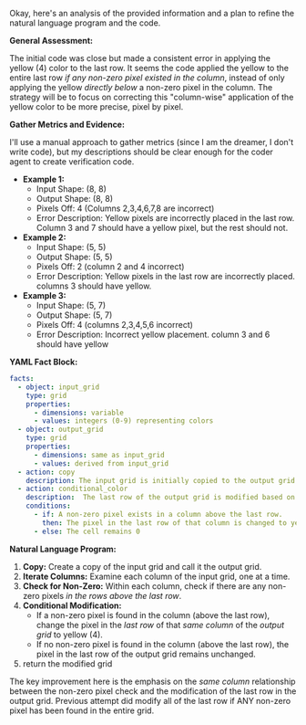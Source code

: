 Okay, here's an analysis of the provided information and a plan to refine the natural language program and the code.

**General Assessment:**

The initial code was close but made a consistent error in applying the yellow (4) color to the last row. It seems the code applied the yellow to the entire last row *if any non-zero pixel existed in the column*, instead of only applying the yellow *directly below* a non-zero pixel in the column. The strategy will be to focus on correcting this "column-wise" application of the yellow color to be more precise, pixel by pixel.

**Gather Metrics and Evidence:**

I'll use a manual approach to gather metrics (since I am the dreamer, I don't write code), but my descriptions should be clear enough for the coder agent to create verification code.

*   **Example 1:**
    *   Input Shape: (8, 8)
    *   Output Shape: (8, 8)
    *   Pixels Off: 4 (Columns 2,3,4,6,7,8 are incorrect)
    *   Error Description: Yellow pixels are incorrectly placed in the last row. Column 3 and 7 should have a yellow pixel, but the rest should not.
*   **Example 2:**
    *   Input Shape: (5, 5)
    *   Output Shape: (5, 5)
    *   Pixels Off: 2 (column 2 and 4 incorrect)
    *   Error Description: Yellow pixels in the last row are incorrectly placed. columns 3 should have yellow.
*   **Example 3:**
    *   Input Shape: (5, 7)
    *   Output Shape: (5, 7)
    *   Pixels Off: 4 (columns 2,3,4,5,6 incorrect)
    *   Error Description: Incorrect yellow placement. column 3 and 6 should have yellow

**YAML Fact Block:**


```yaml
facts:
  - object: input_grid
    type: grid
    properties:
      - dimensions: variable
      - values: integers (0-9) representing colors
  - object: output_grid
    type: grid
    properties:
      - dimensions: same as input_grid
      - values: derived from input_grid
  - action: copy
    description: The input grid is initially copied to the output grid.
  - action: conditional_color
    description:  The last row of the output grid is modified based on the presence of non-zero pixels in the columns above.
    conditions:
      - if: A non-zero pixel exists in a column above the last row.
        then: The pixel in the last row of that column is changed to yellow (4).
      - else: The cell remains 0

```


**Natural Language Program:**

1.  **Copy:** Create a copy of the input grid and call it the output grid.
2.  **Iterate Columns:** Examine each column of the input grid, one at a time.
3.  **Check for Non-Zero:** Within each column, check if there are any non-zero pixels *in the rows above the last row*.
4.  **Conditional Modification:**
    *   If a non-zero pixel is found in the column (above the last row), change the pixel in the *last row* of that *same column* of the *output grid* to yellow (4).
    *   If no non-zero pixel is found in the column (above the last row), the pixel in the last row of the output grid remains unchanged.
5. return the modified grid

The key improvement here is the emphasis on the *same column* relationship between the non-zero pixel check and the modification of the last row in the output grid. Previous attempt did modify all of the last row if ANY non-zero pixel has been found in the entire grid.
